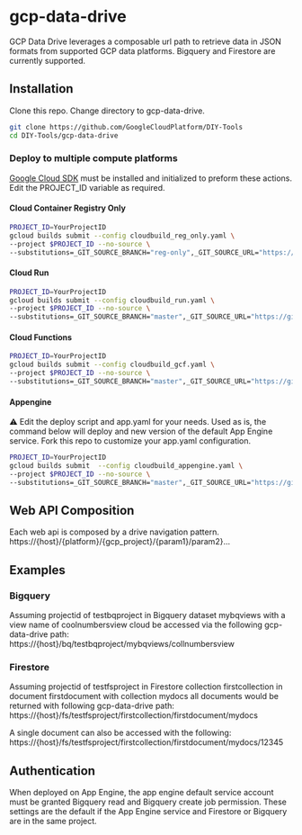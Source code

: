 # gcp-data-drive
GCP Data Drive leverages a composable url path to retrieve data in JSON formats from supported GCP data platforms. Bigquery and Firestore are currently supported.

## Installation
Clone this repo. Change directory to gcp-data-drive.
```bash
git clone https://github.com/GoogleCloudPlatform/DIY-Tools
cd DIY-Tools/gcp-data-drive
```

### Deploy to multiple compute platforms  
[Google Cloud SDK](https://cloud.google.com/sdk/docs/quickstarts) must be installed and initialized to preform these actions. Edit the PROJECT_ID variable as required.

#### Cloud Container Registry Only
```bash
PROJECT_ID=YourProjectID
gcloud builds submit --config cloudbuild_reg_only.yaml \
--project $PROJECT_ID --no-source \
--substitutions=_GIT_SOURCE_BRANCH="reg-only",_GIT_SOURCE_URL="https://github.com/GoogleCloudPlatform/DIY-Tools"
```

#### Cloud Run
```bash
PROJECT_ID=YourProjectID
gcloud builds submit --config cloudbuild_run.yaml \
--project $PROJECT_ID --no-source \
--substitutions=_GIT_SOURCE_BRANCH="master",_GIT_SOURCE_URL="https://github.com/GoogleCloudPlatform/DIY-Tools"
```

#### Cloud Functions
```bash
PROJECT_ID=YourProjectID
gcloud builds submit --config cloudbuild_gcf.yaml \
--project $PROJECT_ID --no-source \
--substitutions=_GIT_SOURCE_BRANCH="master",_GIT_SOURCE_URL="https://github.com/GoogleCloudPlatform/DIY-Tools"
```


#### Appengine
:warning: Edit the deploy script and app.yaml for your needs. Used as is, the command below will deploy and new version of the default App Engine service. Fork this repo to customize your app.yaml configuration.

```bash
PROJECT_ID=YourProjectID
gcloud builds submit  --config cloudbuild_appengine.yaml \
--project $PROJECT_ID --no-source \
--substitutions=_GIT_SOURCE_BRANCH="master",_GIT_SOURCE_URL="https://github.com/GoogleCloudPlatform/DIY-Tools"
```

## Web API Composition
Each web api is composed by a drive navigation pattern.
https://{host}/{platform}/{gcp_project}/{param1}/param2}...

## Examples

### Bigquery
Assuming projectid of testbqproject in Bigquery dataset mybqviews with a view name of coolnumbersview cloud be accessed via the following gcp-data-drive path:
https://{host}/bq/testbqproject/mybqviews/collnumbersview

### Firestore
Assuming projectid of testfsproject in Firestore collection firstcollection in document firstdocument with collection mydocs all documents would be returned with following gcp-data-drive path:
https://{host}/fs/testfsproject/firstcollection/firstdocument/mydocs

A single document can also be accessed with the following:
https://{host}/fs/testfsproject/firstcollection/firstdocument/mydocs/12345

## Authentication
When deployed on App Engine, the app engine default service account must be granted Bigquery read and Bigquery create job permission. These settings are the default if the App Engine service and Firestore or Bigquery are in the same project.
